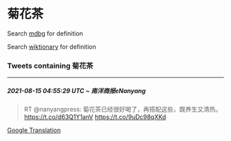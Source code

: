 # 菊花茶

Search [mdbg](https://www.mdbg.net/chinese/dictionary?page=worddict&wdrst=0&wdqb=菊花茶) for definition

Search [wiktionary](https://en.wiktionary.org/wiki/菊花茶) for definition

### Tweets containing 菊花茶

___
##### 2021-08-15 04:55:29 UTC ~ 南洋商报eNanyang
> RT @nanyangpress: 菊花茶已经很好喝了，再搭配这些，既养生又清热。https://t.co/d63Q1Y1anV https://t.co/9uDc98qXKd

[Google Translation](https://translate.google.com/?hi=en&tab=TT&sl=zh-CN&tl=en&op=translate&text=RT+%40nanyangpress%3A+%E8%8F%8A%E8%8A%B1%E8%8C%B6%E5%B7%B2%E7%BB%8F%E5%BE%88%E5%A5%BD%E5%96%9D%E4%BA%86%EF%BC%8C%E5%86%8D%E6%90%AD%E9%85%8D%E8%BF%99%E4%BA%9B%EF%BC%8C%E6%97%A2%E5%85%BB%E7%94%9F%E5%8F%88%E6%B8%85%E7%83%AD%E3%80%82https%3A%2F%2Ft.co%2Fd63Q1Y1anV+https%3A%2F%2Ft.co%2F9uDc98qXKd)
